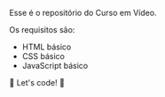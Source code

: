 Esse é o repositório do Curso em Vídeo. 

Os requisitos são:

- HTML básico
- CSS básico
- JavaScript básico

🚀 Let's code! 🚀
